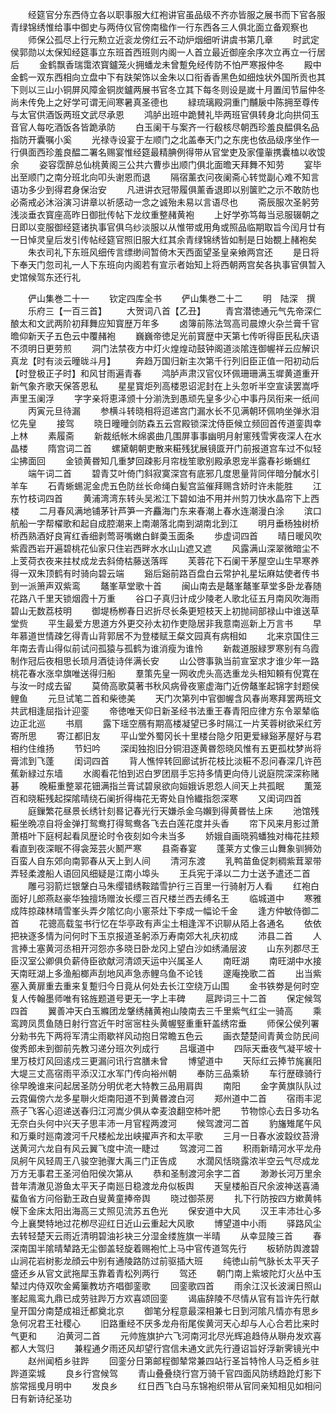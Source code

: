 <!-- { "loadSidebar": true } -->
　　经筵官分东西侍立各以职事服大红袍讲官虽品级不齐亦皆服之展书而下官各服青绿锦绣惟给事中御史与两侍仪官傍南楹作一行东西各三人俱北面立备观察也
　　师保公孤尽上行元勲立近衮龙傍红云不动炉烟细听讲虞书第几章
　　时武定侯郭勋以太保知经筵事立东班首西班则内阁一人首立最近御座余序次立再立一行居后
　　金鹤飘香瑞霭浓寳鑪笼火拥蟠龙未曾蹔免经传防不怕严寒报仲冬
　　殿中金鹤一双东西相向立盘中下有趺架饰以金朱以口衔香香黑色如细烛状外国所贡也其下则以三山小铜屏风障金铜炭鑪两展书官冬立其下每冬则设是嵗十月置闰节屇仲冬尚未传免上之好学可谓无间寒暑真圣德也
　　緑琉璃殿洞重门黼扆中陈拥至尊传与太官供酒饭两班文武尽承恩
　　鸿胪出班中跪賛礼毕两班官俱转身北向拱伺玉音官人每吃酒饭各皆跪承防
　　白玉阑干与案齐一行殽核尽朝西珍羞良醖俱名品指防开囊嘱小奚
　　光禄寺设宴于左顺门之北盖奉天门之东庑也依品级序坐作一行俱面西珍羞良醖二署名赐宴惟经筵最精腆例得带从官堂吏及家僮軰携囊榼以收馂余
　　姿容霑醉总仙桃黄阁三公共六曹歩出顺门俱北面曕天拜舞不知劳
　　宴毕出至顺门之南分班北向叩头谢恩而退
　　隔宿薰衣问夜阑斋心转觉副心难不知言语功多少到得君身保治安
　　凡进讲衣冠带履俱薰香退即以别箧贮之示不敢防也必斋戒必沐浴演习讲章以祈感动一念之诚殆未易以言语尽也
　　斋辰服次圣躬劳浅淡垂衣寳座高昨日御批传帖下龙纹重整赭黄袍
　　上好学弥笃每当忌服辍朝之日即以变服御经筵诸执事官俱乌纱淡服以从惟带或用角或照品临期取旨今闰月廿有一日悼灵皇后发引传帖经筵官照旧服大红其余青绿锦绣皆如制是日始覩上赭袍矣
　　朱衣司礼下东班风细传言缥缈间暂倚木天西面望圣皇亲飨两宫还
　　是日将下奉天门忽司礼一人下东班向内阁若有宣示者始知上将西朝两宫矣各执事官俱暂入史馆候驾东还行礼










　　俨山集巻二十一
　　钦定四库全书
　　俨山集巻二十二
　　明　陆深　撰
　　乐府三【一百三首】
　　大贺词八首【乙丑】
　　青宫潜徳通元气先帝深仁酿太和文武两阶初拜舞应知寳歴万年多
　　卤簿前陈法驾高司晨燎火杂兰膏千官曕仰新天子五色云中覆赭袍
　　巍巍帝徳足光前寳歴中天第七传听得臣民私庆语不须明日更劳煎
　　洞门法禁夜方中灯火煌煌动鼓钟阁道淡隂连御幄祥云应解识真龙【时有淡云曈昽斗月】
　　奔趋万国归新主次第千行列旧臣正值一阳初动后【时登极正子时】和风甘雨遍青春
　　鸿胪声肃汉官仪环佩珊珊满玉墀黄道重开新气象齐歌天保答恩私
　　星星寳炬列高楼恩诏泥封在上头忽听半空宣读罢嵩呼声里玉阑浮
　　字字亲将恵泽颁十分湔洗到愚顽先皇多少心中事丹凤衔来一纸间
　　丙寅元旦待漏
　　参横斗转晓相将迢递宫门漏水长不见满朝环佩响坐弹氷泪忆先皇
　　接驾
　　晓日曈曈剑防森五云宫殿锁深沈侍臣候立频回首传道銮舆幸上林
　　素履斋
　　新裁纸帐木绵裘曲几围屏事事幽明月射窻残雪霁夜深人在水晶楼
　　隋宫词二首
　　螺黛朝朝吏散来糚残犹展镜匳开门前报道宫车过不似轻尘拂面回
　　金锁黄昬知几重梦回疎影月帘栊笙歌别殿承恩宠半露春衫蜥蜴红
　　端午词二首
　　碧青艾叶倚门斜寂寞深宫有底邪几度思量背同伴暗分醎水引羊车
　　石青蜥蜴泥金虎五色防丝长命绳白髪宫监催拜赐含娇时许未能胜
　　江东竹枝词四首
　　黄浦湾湾东转头吴淞江下碧如油不用并州剪刀快水晶帘下上西楼
　　二月春风满地铺茅针芦笋一齐麤海门东来春潮上春水连潮漫白涂
　　滨口航船一字帮櫂歌和起自成腔潮来上南潮落北南到湖南北到江
　　明月垂杨独树桥桥西熟酒好良宵红香细剥莺哥嘴嫩白鲜羮玉面条
　　歩虚词四首
　　晴日暖风吹紫霞西岩开遍碧桃花仙家只住岩西畔水水山山遮又遮
　　风露满山深翠微暗尘不上芰荷衣夜来拄杖成龙去斜倚枯藤送落晖
　　芙蓉花下石阑干茅屋空山生早寒养得一双朱顶鹤有时骑向碧云端
　　谿后谿前路百盘白云常护礼星坛麻姑使者传书到一派箫声双紫鸾
　　鼇峯草堂歌十首
　　闽山南去是鼇峯鼇峯草堂多卧龙春随花路八千里天锁烟霞十万重
　　谷口子真归计成少陵老人歌北征五月南风吹海雨碧山无数荔枝明
　　御堤杨栁春日迟折尽长条更短枝天上初抛祠部禄山中谁送草堂赀
　　平生最爱方思道方外更交孙太初作吏隐居非我意南巡新上万言书
　　早年慕道世情疎乞得青山背郭居不为登楼赋王粲文园真有病相如
　　北来京国住三年南去青山得似前试问孤猿与孤鹤为谁消瘦为谁怜
　　新裁道服緑罗寒别有乌霞制作冠后夜相思长琐月酒徒诗伴满长安
　　山公啓事孰当前宣室求才谁少年一路桃花春水涨皁旗唯送得归船
　　羣策先皇一网收虎头高选重龙头相知頼有倪寛在与汝一时成去留
　　莫倚高歌莫著书秋风病骨夜窻虚海门近傍鼇峯起锦字封题侯鲤鱼
　　元旦试笔二首和柴徳美
　　天门次第列中官御幄含风春尚寒拜罢两班文共武相逢屈指计迎銮
　　帝徳唯天仰日新圣经书法重王春青阳应律方东令翠辇临边正北巡
　　书扇
　　露下瑶空鴈有期高楼凝望已多时隔江一片芙蓉树欲采红芳寄所思
　　寄江都旧友
　　平山堂外蜀冈长十里楼台隐夕阳更爱縁谿茅屋好与君相约住维扬
　　节妇吟
　　深闺独抱旧分铜泪逐黄昬怨晓风惟有五更孤枕梦尚将膏沭到飞蓬
　　闺词四首
　　背人憔悴转回廊试折花枝比淡糚不忍问春深几许芭蕉新緑过东墙
　　水阁看花怕到迟白罗团扇手忘持多情更向侍儿说庭院深深称赌碁
　　晚糚重整翠花钿满指兰膏试碧泉欲向姮娥诉恩怨人间天上共孤眠
　　薫笼百和晓糚残起探隂晴绕石阑折得梅花无寄处自怜纎指怨深寒
　　又闺词四首
　　庭鏁繁花昼景长绣针刻晷记春光行天嫌杀金乌嬾到得黄昬怯上床
　　池馆残糚坐晩凉自将金弹打鸳鸯打得鸳鸯各飞去白莲花度并头香
　　帘下风来月影过萧萧梧叶下庭柯起看凤歴论时令夜刻如今未当多
　　娇娥自画晓鸦蟠独对梅花拄颊看直到夜深眠不得衾笼芸火鬭严寒
　　县斋春宴
　　蓬莱方丈像三山舞象驯狮効百蛮人自东郊向南郭春从天上到人间
　　清河东渡
　　乳鸭苗鱼促刺稠紫茸翠带弄轻柔渡船人语回风细疑是江南小埠头
　　王兵宪于泽以二力士送予遣还二首
　　雕弓羽箭烂银鞶白马朱缨错绣鞍踏雪护行三百里一行骑射万人看
　　红袍白面好儿郎燕赵豪华独擅场赠汝长缨三百尺楼兰西去缚名王
　　临城道中
　　寒雅成阵掠疎林晴雪峯头弄夕隂忆向小窻茶灶下李成一幅论千金
　　逢方仲敏侍御二首
　　花骢高载玺书行忆在华亭政有声尘土相逢浑不识聊从陌上各通名
　　依依把袂逐多情为问何时下玉京报道圣躬添万寿南郊大礼庆初成
　　沛县二首
　　人言捧土塞黄河丞相开河怨亦多晓日卧龙冈上望白沙如绣涌层波
　　山东列郡尽王臣汉室公卿俱负薪侍臣欲献河清颂天运中兴属圣人
　　南旺湖
　　南旺湖中水接天南旺湖上多渔船榔声刮地风声急赤鲤乌鱼不论钱
　　邃庵挽歌二首
　　出当紫塞入黄扉重去重来复蹔归今日竟从何处去长江空绕万山围
　　金书铁劵是何时空复人传翰墨师唯有铭旌题道号更无一字上丰碑
　　扈跸词三十二首
　　保定候驾四首
　　翼善冲天白玉縧团龙鞶绣赭黄袍山陵南去三千里紫气红尘一骑高
　　乘鸾跨凤贯鱼随日射行宫近午时宻宻柱头黄幄竪重重轩盖绣帘垂
　　师保公侯列署分勑书先下两将军清尘雨歇祥风动抱日常瞻五色云
　　画衣楚楚间青黄佥防民间俊秀郎未到御前先教习递分班次列成行
　　吕堰道中
　　四际天垂夜气凝平坡十里万枝灯风回逺戍三更漏问讯行宫膳未曾
　　博望道中
　　天际红云捧节旄襄阳大堤三丈高宿雨平添汉江水军门传向裕州朝
　　奉防三品乘轿
　　车行歴碌骑行徐早晚谁来问起居圣防分明优老大特教三品用肩舆
　　南阳
　　金字黄旗队队过云霓偏傍六龙多星聨火炬南阳道不到黄昬渡白河
　　郑州道中二首
　　宿雨丰泥燕子飞客心迢递送春归江河嵩少俱从幸麦浪翻空柿叶肥
　　节物惊心去日多功名无奈白头何中兴天子思丰沛一月官程两渡河
　　候驾渡河二首
　　豹旛雉尾午风和万乗时廵南渡河千尺楼舩龙出峡擢声齐和太平歌
　　三月一日春水波縠纹苔滑送黄河六龙自有风云翼飞度中流一睫过
　　驾渡河二首
　　积雨新晴河水平龙舟凤舸午风轻周王八骏空驰骤大禹三门正告成
　　水濶风恬晓露浓半空云气尽成龙万方无事君王圣河伯阳侯次第从
　　恭和圣制渡河余字二首
　　渺渺长河万里余昔年清澈见游鱼太平天子南廵日稳渡龙舟似板舆
　　天皇楼船百尺余波神送喜涌蜚鱼省方问俗勤王政白叟黄童捧帝舆
　　晓过御茶房
　　扎下行防按四方嫰黄帏幙下金床太阳出海高三丈照见流苏五色光
　　保安道中大风
　　汉王丰沛壮心多今上襄樊特地过花栁尽迎红日近山云重起大风歌
　　博望道中小雨
　　驿路风尘去转轻楚天云雨近清明碧油衫袂三分湿金缕旌旗一半晴
　　从幸显陵三首
　　春深南国半隂晴辇路无尘御盖轻旋着赐袍忙上马中官传道驾先行
　　板轿防舆渡碧山涧花岩树影龙顔云中别有通陵路防过前驱插大班
　　纯徳山前气脉长太平天子盛还乡从官文武拖犀玉靠着青松列两行
　　驾还
　　朝门南上紫坡陀灯火丛中玉辇过内侍双吹金觱篥教坊齐唱御銮歌
　　回銮歌四首
　　雨余江汉长波澜日照山峯起鳯鸾九鼎已成劳驻跸万方欢喜颂回銮
　　谒庙辞陵不尽情从官有旨许先行献皇开国分南楚成祖迁都奠北京
　　御笔分程意最深相兼七日到河隂凡情亦有思乡急何况君王社稷心
　　旧路重经不厌多龙舟衔尾俟黄河天心却与人心合若比来时气更和
　　泊黄河二首
　　元帅旌旗护六飞河南河北尽光辉追趋侍从聨舟发欢喜都人大驾归
　　兼程通夕雨还风却望行宫信未通文武先行遵诏旨好浮新霁镜光中
　　赵州闻栢乡驻跸
　　回銮分日第邮程御辇常兼四站行圣旨特怜人马乏栢乡驻跸道栾城
　　良乡行宫候驾
　　青山叠叠绕行宫万骑千官四面风防绣趋跄灯影下旂常摇曵月明中
　　发良乡
　　红日西飞白马东锦袍织带从官同亲知相见如相问日有新诗纪圣功
